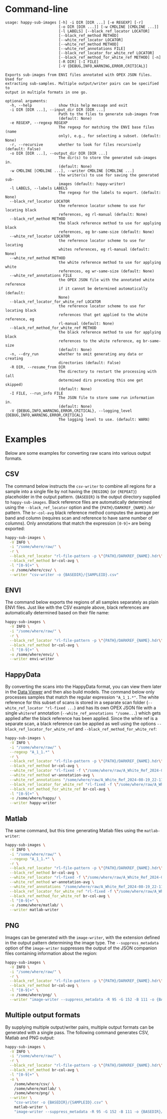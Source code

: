 # Command-line

```
usage: happy-sub-images [-h] -i DIR [DIR ...] [-e REGEXP] [-r]
                        [-o DIR [DIR ...]] [-w CMDLINE [CMDLINE ...]]
                        [-l LABELS] [--black_ref_locator LOCATOR]
                        [--black_ref_method METHOD]
                        [--white_ref_locator LOCATOR]
                        [--white_ref_method METHOD]
                        [--white_ref_annotations FILE]
                        [--black_ref_locator_for_white_ref LOCATOR]
                        [--black_ref_method_for_white_ref METHOD] [-n]
                        [-R DIR] [-I FILE]
                        [-V {DEBUG,INFO,WARNING,ERROR,CRITICAL}]

Exports sub-images from ENVI files annotated with OPEX JSON files. Used for
extracting sub-samples. Multiple output/writer pairs can be specified to
output in multiple formats in one go.

optional arguments:
  -h, --help            show this help message and exit
  -i DIR [DIR ...], --input_dir DIR [DIR ...]
                        Path to the files to generate sub-images from
                        (default: None)
  -e REGEXP, --regexp REGEXP
                        The regexp for matching the ENVI base files (name
                        only), e.g., for selecting a subset. (default: None)
  -r, --recursive       whether to look for files recursively (default: False)
  -o DIR [DIR ...], --output_dir DIR [DIR ...]
                        The dir(s) to store the generated sub-images in.
                        (default: None)
  -w CMDLINE [CMDLINE ...], --writer CMDLINE [CMDLINE ...]
                        the writer(s) to use for saving the generated sub-
                        images (default: happy-writer)
  -l LABELS, --labels LABELS
                        The regexp for the labels to export. (default: None)
  --black_ref_locator LOCATOR
                        the reference locator scheme to use for locating black
                        references, eg rl-manual (default: None)
  --black_ref_method METHOD
                        the black reference method to use for applying black
                        references, eg br-same-size (default: None)
  --white_ref_locator LOCATOR
                        the reference locator scheme to use for locating
                        whites references, eg rl-manual (default: None)
  --white_ref_method METHOD
                        the white reference method to use for applying white
                        references, eg wr-same-size (default: None)
  --white_ref_annotations FILE
                        the OPEX JSON file with the annotated white reference
                        if it cannot be determined automatically (default:
                        None)
  --black_ref_locator_for_white_ref LOCATOR
                        the reference locator scheme to use for locating black
                        references that get applied to the white reference, eg
                        rl-manual (default: None)
  --black_ref_method_for_white_ref METHOD
                        the black reference method to use for applying black
                        references to the white reference, eg br-same-size
                        (default: None)
  -n, --dry_run         whether to omit generating any data or creating
                        directories (default: False)
  -R DIR, --resume_from DIR
                        The directory to restart the processing with (all
                        determined dirs preceding this one get skipped)
                        (default: None)
  -I FILE, --run_info FILE
                        The JSON file to store some run information in.
                        (default: None)
  -V {DEBUG,INFO,WARNING,ERROR,CRITICAL}, --logging_level {DEBUG,INFO,WARNING,ERROR,CRITICAL}
                        The logging level to use. (default: WARN)
```

# Examples

Below are some examples for converting raw scans into various output formats.

## CSV

The command below instructs the `csv-writer` to combine all regions for
a sample into a single file by not having the `{REGION}` (or `{REPEAT}`)
placeholder in the output pattern. `{BASEDIR}` is the output directory 
supplied to `happy-sub-images`. Black reference files are automatically
determined using the `--black_ref_locator` option and the `{PATH}/DARKREF_{NAME}.hdr`
pattern. The `br-col-avg` black reference method computes the average
per band and column (requires scan and reference to have same number of columns).
Only annotations that match the expression `[0-9]+` are being exported:

```bash
happy-sub-images \
  -V INFO \
  -i "/some/where/raw/" \
  -r \
  --black_ref_locator "rl-file-pattern -p \"{PATH}/DARKREF_{NAME}.hdr\"" \
  --black_ref_method br-col-avg \
  -l "[0-9]+" \
  -o /some/where/csv/ \
  --writer "csv-writer -o {BASEDIR}/{SAMPLEID}.csv" 
```

## ENVI

The command below exports the regions of all samples separately as plain ENVI files.
Just like with the CSV example above, black references are automatically
determined based on their file name:

```bash
happy-sub-images \
  -V INFO \
  -i "/some/where/raw/" \
  -r \
  --black_ref_locator "rl-file-pattern -p \"{PATH}/DARKREF_{NAME}.hdr\"" \
  --black_ref_method br-col-avg \
  -l "[0-9]+" \
  -o /some/where/envi/ \
  --writer envi-writer 
```

## HappyData

By converting the scans into the HappyData format, you can view them later
in the [Data Viewer](happy-data-viewer.md) and then also build models.
The command below only processes samples that match the regular expression
`"A_1_1.*"`. The white reference for this subset of scans is stored in a 
separate scan folder (`--white_ref_locator "rl-fixed ...`) and has its
own OPEX JSON file with a single `whiteref` annotation 
(`--white_ref_annotations "/some...`) which gets applied after the black
reference has been applied. Since the white ref is a separate scan,
a black reference can be applied as well using the options 
`--black_ref_locator_for_white_ref` and `--black_ref_method_for_white_ref`:

```bash
happy-sub-images \
  -V INFO \
  -i "/some/where/raw/" \
  --regexp "A_1_1.*" \
  -r \
  --black_ref_locator "rl-file-pattern -p \"{PATH}/DARKREF_{NAME}.hdr\"" \
  --black_ref_method br-col-avg \
  --white_ref_locator "rl-fixed -f \"/some/where/raw/A_White_Ref_2024-08-19_22-11-04/capture/A_White_Ref_2024-08-19_22-11-04.hdr\"" \
  --white_ref_method wr-annotation-avg \
  --white_ref_annotations "/some/where/raw/A_White_Ref_2024-08-19_22-11-04/capture/A_White_Ref_2024-08-19_22-11-04.json" \
  --black_ref_locator_for_white_ref "rl-fixed -f \"/some/where/raw/A_White_Ref_2024-08-19_22-11-04/capture/DARKREF_A_White_Ref_2024-08-19_22-11-04.hdr\"" \
  --black_ref_method_for_white_ref br-col-avg \
  -l "[0-9]+" \
  -o /some/where/happy/ \
  --writer happy-writer
```

## Matlab

The same command, but this time generating Matlab files using the `matlab-writer`:

```bash
happy-sub-images \
  -V INFO \
  -i "/some/where/raw/" \
  --regexp "A_1_1.*" \
  -r \
  --black_ref_locator "rl-file-pattern -p \"{PATH}/DARKREF_{NAME}.hdr\"" \
  --black_ref_method br-col-avg \
  --white_ref_locator "rl-fixed -f \"/some/where/raw/A_White_Ref_2024-08-19_22-11-04/capture/A_White_Ref_2024-08-19_22-11-04.hdr\"" \
  --white_ref_method wr-annotation-avg \
  --white_ref_annotations "/some/where/raw/A_White_Ref_2024-08-19_22-11-04/capture/A_White_Ref_2024-08-19_22-11-04.json" \
  --black_ref_locator_for_white_ref "rl-fixed -f \"/some/where/raw/A_White_Ref_2024-08-19_22-11-04/capture/DARKREF_A_White_Ref_2024-08-19_22-11-04.hdr\"" \
  --black_ref_method_for_white_ref br-col-avg \
  -l "[0-9]+" \
  -o /some/where/matlab/ \
  --writer matlab-writer
```

## PNG

Images can be generated with the `image-writer`, with the extension defined in 
the output pattern determining the image type.
The `--suppress_metadata` option of the `image-writer` suppresses the output of the
JSON companion files containing information about the region:

```bash
happy-sub-images \
  -V INFO \
  -i "/some/where/raw/" \
  -r \
  --black_ref_locator "rl-file-pattern -p \"{PATH}/DARKREF_{NAME}.hdr\"" \
  --black_ref_method br-col-avg \
  -l "[0-9]+" \
  -o /some/where/png/ \
  --writer "image-writer --suppress_metadata -R 95 -G 152 -B 111 -o {BASEDIR}/{SAMPLEID}.{REGION}.png" 
```

## Multiple output formats

By supplying multiple output/writer pairs, multiple output formats can be generated
with a single pass. The following command generates CSV, Matlab and PNG output:

```bash
happy-sub-images \
  -V INFO \
  -i "/some/where/raw/" \
  -r \
  --black_ref_locator "rl-file-pattern -p \"{PATH}/DARKREF_{NAME}.hdr\"" \
  --black_ref_method br-col-avg \
  -l "[0-9]+" \
  -o \
    /some/where/csv/ \
    /some/where/matlab/ \
    /some/where/png/ \
  --writer \
    "csv-writer -o {BASEDIR}/{SAMPLEID}.csv" \
    matlab-writer \
    "image-writer --suppress_metadata -R 95 -G 152 -B 111 -o {BASEDIR}/{SAMPLEID}.{REGION}.png"
```

